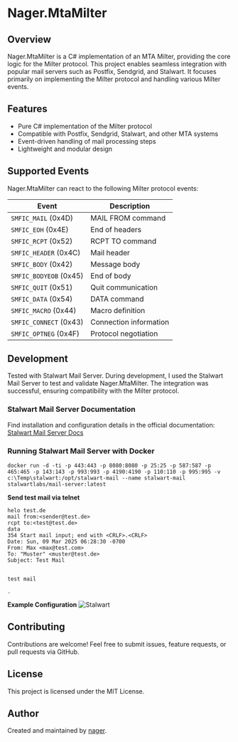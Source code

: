 # Nager.MtaMilter

## Overview
Nager.MtaMilter is a C# implementation of an MTA Milter, providing the core logic for the Milter protocol. This project enables seamless integration with popular mail servers such as Postfix, Sendgrid, and Stalwart. It focuses primarily on implementing the Milter protocol and handling various Milter events.

## Features
- Pure C# implementation of the Milter protocol
- Compatible with Postfix, Sendgrid, Stalwart, and other MTA systems
- Event-driven handling of mail processing steps
- Lightweight and modular design

## Supported Events
Nager.MtaMilter can react to the following Milter protocol events:

| Event | Description |
|--------|-------------|
| `SMFIC_MAIL` (0x4D) | MAIL FROM command |
| `SMFIC_EOH` (0x4E) | End of headers |
| `SMFIC_RCPT` (0x52) | RCPT TO command |
| `SMFIC_HEADER` (0x4C) | Mail header |
| `SMFIC_BODY` (0x42) | Message body |
| `SMFIC_BODYEOB` (0x45) | End of body |
| `SMFIC_QUIT` (0x51) | Quit communication |
| `SMFIC_DATA` (0x54) | DATA command |
| `SMFIC_MACRO` (0x44) | Macro definition |
| `SMFIC_CONNECT` (0x43) | Connection information |
| `SMFIC_OPTNEG` (0x4F) | Protocol negotiation |




## Development
Tested with Stalwart Mail Server. During development, I used the Stalwart Mail Server to test and validate Nager.MtaMilter. The integration was successful, ensuring compatibility with the Milter protocol.

### Stalwart Mail Server Documentation

Find installation and configuration details in the official documentation: [Stalwart Mail Server Docs](https://stalw.art/docs/install/docker/)

### Running Stalwart Mail Server with Docker

```
docker run -d -ti -p 443:443 -p 8080:8080 -p 25:25 -p 587:587 -p 465:465 -p 143:143 -p 993:993 -p 4190:4190 -p 110:110 -p 995:995 -v c:\Temp\stalwart:/opt/stalwart-mail --name stalwart-mail stalwartlabs/mail-server:latest
```

**Send test mail via telnet**
```
helo test.de
mail from:<sender@test.de>
rcpt to:<test@test.de>
data
354 Start mail input; end with <CRLF>.<CRLF>
Date: Sun, 09 Mar 2025 06:28:30 -0700
From: Max <max@test.com>
To: "Muster" <muster@test.de>
Subject: Test Mail


test mail

.
```

**Example Configuration**
![Stalwart](https://github.com/user-attachments/assets/8a624f35-7883-42b2-947f-d13efa942004)


## Contributing
Contributions are welcome! Feel free to submit issues, feature requests, or pull requests via GitHub.

## License
This project is licensed under the MIT License.

## Author
Created and maintained by [nager](https://github.com/nager).
